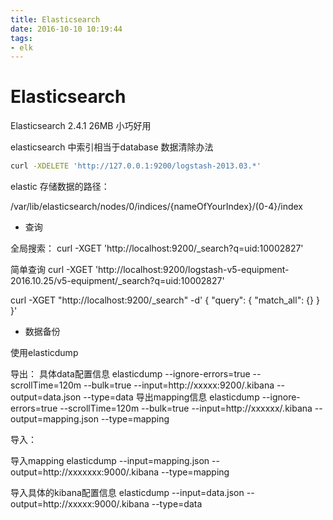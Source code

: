 ```yaml
---
title: Elasticsearch
date: 2016-10-10 10:19:44
tags: 
- elk
---
```

# Elasticsearch
<!-- more -->
Elasticsearch 2.4.1
26MB 小巧好用

elasticsearch 中索引相当于database
数据清除办法
``` bash
curl -XDELETE 'http://127.0.0.1:9200/logstash-2013.03.*' 
```


elastic 存储数据的路径：

/var/lib/elasticsearch/nodes/0/indices/{nameOfYourIndex}/(0-4}/index


* 查询

全局搜索：
curl -XGET 'http://localhost:9200/_search?q=uid:10002827'


简单查询
curl -XGET 'http://localhost:9200/logstash-v5-equipment-2016.10.25/v5-equipment/_search?q=uid:10002827'


curl -XGET "http://localhost:9200/_search" -d'
{
  "query": {
    "match_all": {}
  }
}'

+ 数据备份

使用elasticdump

导出：
具体data配置信息
elasticdump --ignore-errors=true  --scrollTime=120m  --bulk=true --input=http://xxxxx:9200/.kibana   --output=data.json  --type=data
导出mapping信息
elasticdump --ignore-errors=true  --scrollTime=120m  --bulk=true --input=http://xxxxxx/.kibana   --output=mapping.json  --type=mapping  

导入：

导入mapping
elasticdump --input=mapping.json  --output=http://xxxxxxx:9000/.kibana --type=mapping

导入具体的kibana配置信息
elasticdump --input=data.json  --output=http://xxxxx:9000/.kibana --type=data